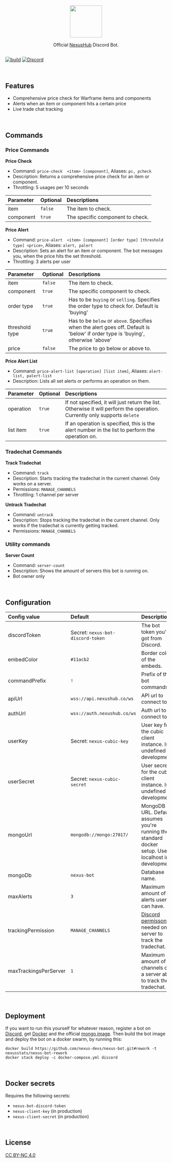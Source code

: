 <br>

<p align="center">
<img src ="https://github.com/nexus-devs/nexus-stats/raw/development/.github/blobob.gif" height="100" />

<br>

<p align="center">Official <a href="https://nexushub.co">NexusHub</a> Discord Bot.</p>

##

[![build](https://ci.nexus-stats.com/api/badges/nexus-devs/nexus-bot/status.svg)](https://ci.nexus-stats.com/nexus-devs/nexus-bot)
[![Discord](https://img.shields.io/discord/195582152849620992.svg?logo=discord)](https://discord.gg/AG8RPZ8)

<br>

## Features
- Comprehensive price check for Warframe items and components
- Alerts when an item or component hits a certain price
- Live trade chat tracking

<br>

## Commands

### Price Commands
**Price Check**
- Command: `price-check  <item> [component]`, Aliases: `pc, pcheck`
- Description: Returns a comprehensive price check for an item or component.
- Throttling: 5 usages per 10 seconds

| Parameter      | Optional     | Descriptions     |
|:---------------|:-------------|:-----------------|
| item | `false` | The item to check. |
| component | `true` | The specific component to check. |

**Price Alert**
- Command: `price-alert  <item> [component] [order type] [threshold type] <price>`, Aliases: `alert, palert`
- Description: Sets an alert for an item or component. The bot messages you, when the price hits the set threshold.
- Throttling: 3 alerts per user

| Parameter      | Optional     | Descriptions     |
|:---------------|:-------------|:-----------------|
| item | `false` | The item to check. |
| component | `true` | The specific component to check. |
| order type | `true` | Has to be `buying` or `selling`. Specifies the order type to check for. Default is 'buying'
| threshold type | `true` | Has to be `below` or `above`. Specifies when the alert goes off. Default is 'below' if order type is 'buying', otherwise 'above'
| price | `false` | The price to go below or above to. |

**Price Alert List**
- Command: `price-alert-list [operation] [list item]`, Aliases: `alert-list, palert-list`
- Description: Lists all set alerts or performs an operation on them.

| Parameter      | Optional     | Descriptions     |
|:---------------|:-------------|:-----------------|
| operation | `true` | If not specified, it will just return the list. Otherwise it will perform the operation. Currently only supports `delete` |
| list item | `true` | If an operation is specified, this is the alert number in the list to perform the operation on. |

### Tradechat Commands
**Track Tradechat**
- Command: `track`
- Description: Starts tracking the tradechat in the current channel. Only works on a server.
- Permissions: `MANAGE_CHANNELS`
- Throttling: 1 channel per server

**Untrack Tradechat**
- Command: `untrack`
- Description: Stops tracking the tradechat in the current channel. Only works if the tradechat is currently getting tracked.
- Permissions: `MANAGE_CHANNELS`

### Utility commands
**Server Count**
- Command: `server-count`
- Description: Shows the amount of servers this bot is running on.
- Bot owner only

<br>

## Configuration
| Config value | Default | Description |
|:-------------|:--------|:------------|
| discordToken | Secret: `nexus-bot-discord-token` | The bot token you've got from Discord. |
| embedColor | `#11acb2` | Border color of the embeds. |
| commandPrefix | `!` | Prefix of the bot commands. |
| apiUrl | `wss://api.nexushub.co/ws` | API url to connect to. |
| authUrl | `wss://auth.nexushub.co/ws` | Auth url to connect to. |
| userKey | Secret: `nexus-cubic-key` | User key for the cubic client instance. Is undefined in development. |
| userSecret | Secret: `nexus-cubic-secret` | User secret for the cubic client instance. Is undefined in development. |
| mongoUrl | `mongodb://mongo:27017/` | MongoDB URL. Default assumes you're running the standard docker setup. Uses localhost in development. |
| mongoDb | `nexus-bot` | Database name. |
| maxAlerts | `3` | Maximum amount of alerts users can have. |
| trackingPermission | `MANAGE_CHANNELS` | [Discord permisson](https://discord.js.org/#/docs/main/stable/class/Permissions?scrollTo=s-FLAGS) needed on a server to track the tradechat. |
| maxTrackingsPerServer| `1` | Maximum amount of channels on a server able to track the tradechat. |

<br>

## Deployment
If you want to run this yourself for whatever reason, register a bot on [Discord](https://discordapp.com/developers/applications/me),
get [Docker](https://www.docker.com/) and the official [mongo image](https://hub.docker.com/_/mongo).
Then build the bot image and deploy the bot on a docker swarm, by running this:

```
docker build https://github.com/nexus-devs/nexus-bot.git#rework -t nexusstats/nexus-bot-rework
docker stack deploy -c docker-compose.yml discord
```

<br>

## Docker secrets
Requires the following secrets:
- `nexus-bot-discord-token`
- `nexus-client-key` (in production)
- `nexus-client-secret` (in production)

<br>

## License
[CC BY-NC 4.0](https://creativecommons.org/licenses/by-nc/4.0/)
